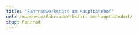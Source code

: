 ```yaml
---
title: "Fahrradwerkstatt am Hauptbahnhof"
url: /mannheim/fahrradwerkstatt-am-hauptbahnhof/
shop: Fahrrad
---
```


